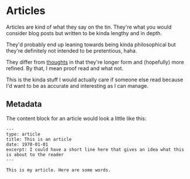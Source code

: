 # Articles

Articles are kind of what they say on the tin. They're what you would consider blog posts but written to be kinda lengthy and in depth.

They'd probably end up leaning towards being kinda philosophical but they're definitely not intended to be pretentious, haha.

They differ from [thoughts](/docs/content/thoughts.md) in that they're longer form and (hopefully) more refined. By that, I mean proof read and what not.

This is the kinda stuff I would actually care if someone else read because I'd want to be as accurate and interesting as I can manage.

## Metadata

The content block for an article would look a little like this:

```
---
type: article
title: This is an article
date: 1970-01-01
excerpt: I could have a short line here that gives an idea what this is about to the reader
---

This is my article. Here are some words.
```
